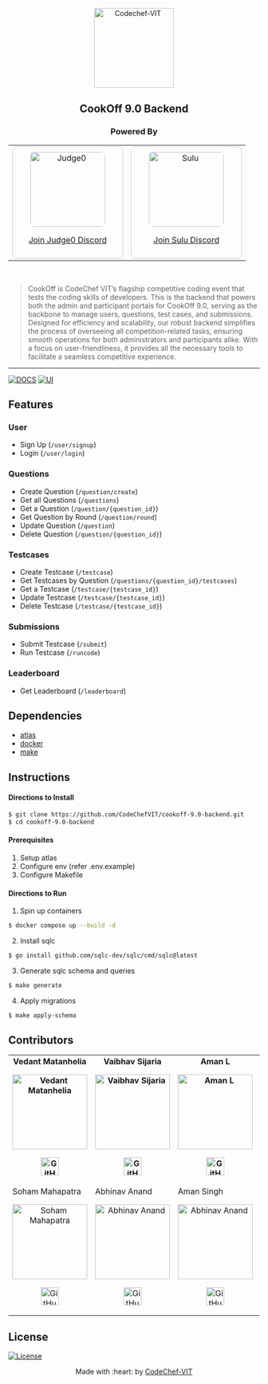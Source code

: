 <p align="center"><a href="https://www.codechefvit.com" target="_blank"><img src="https://i.ibb.co/4J9LXxS/cclogo.png" width=160 title="CodeChef-VIT" alt="Codechef-VIT"></a>
</p>

<h2 align="center"> CookOff 9.0 Backend </h2>

<h3 align="center"> Powered By </h2>
<div align="center">
  <table>
    <tr>
      <td>
        <div style="border: 1px solid #ccc; padding: 10px; text-align: center; border-radius: 8px; width: 200px;">
          <a href="https://discord.com/invite/GRc3v6n" target="_blank">
            <img src="https://avatars.githubusercontent.com/u/25365178?s=200&v=4" alt="Judge0" style="width:150px; height:150px; border-radius: 8px;">
            <p>Join Judge0 Discord</p>
          </a>
        </div>
      </td>
      <td>
        <div style="border: 1px solid #ccc; padding: 10px; text-align: center; border-radius: 8px; width: 200px;">
          <a href="https://discord.com/invite/dCq3XhgRXs" target="_blank">
            <img src="https://pbs.twimg.com/profile_images/1742205229104259072/2ISO3o7-_400x400.jpg" alt="Sulu" style="width:150px; height:150px; border-radius: 8px;">
            <p>Join Sulu Discord</p>
          </a>
        </div>
      </td>
    </tr>
  </table>
</div>
<br/>

> CookOff is CodeChef VIT’s flagship competitive coding event that tests the coding skills of developers. This is the backend that powers both the admin and participant portals for CookOff 9.0, serving as the backbone to manage users, questions, test cases, and submissions. Designed for efficiency and scalability, our robust backend simplifies the process of overseeing all competition-related tasks, ensuring smooth operations for both administrators and participants alike. With a focus on user-friendliness, it provides all the necessary tools to facilitate a seamless competitive experience.

---

[![DOCS](https://img.shields.io/badge/Documentation-see%20docs-green?style=flat-square&logo=appveyor)](https://documenter.getpostman.com/view/26244894/2sAXqtbgvt)
[![UI](https://img.shields.io/badge/User%20Interface-Link%20to%20UI-orange?style=flat-square&logo=appveyor)](INSERT_UI_LINK_HERE)

## Features

### User

- Sign Up (`/user/signup`)
- Login (`/user/login`)

### Questions

- Create Question (`/question/create`)
- Get all Questions (`/questions`)
- Get a Question (`/question/{question_id}`)
- Get Question by Round (`/question/round`)
- Update Question (`/question`)
- Delete Question (`/question/{question_id}`)

### Testcases

- Create Testcase (`/testcase`)
- Get Testcases by Question (`/questions/{question_id}/testcases`)
- Get a Testcase (`/testcase/{testcase_id}`)
- Update Testcase (`/testcase/{testcase_id}`)
- Delete Testcase (`/testcase/{testcase_id}`)

### Submissions

- Submit Testcase (`/submit`)
- Run Testcase (`/runcode`)

### Leaderboard

- Get Leaderboard (`/leaderboard`)

## Dependencies

- [atlas](https://atlasgo.io/)
- [docker](https://docs.docker.com/)
- [make](https://www.gnu.org/software/make/manual/make.html)

## Instructions

#### Directions to Install

```sh
$ git clone https://github.com/CodeChefVIT/cookoff-9.0-backend.git
$ cd cookoff-9.0-backend
```

#### Prerequisites

1. Setup atlas
2. Configure env (refer .env.example)
3. Configure Makefile

#### Directions to Run

1. Spin up containers

```sh
$ docker compose up --build -d
```

2. Install sqlc

```sh
$ go install github.com/sqlc-dev/sqlc/cmd/sqlc@latest
```

3. Generate sqlc schema and queries

```sh
$ make generate
```

4. Apply migrations

```sh
$ make apply-schema
```

## Contributors

<table>
	<tr align="center" style="font-weight:bold">
		<td>
		Vedant Matanhelia
		<p align="center">
			<img src = "https://avatars.githubusercontent.com/u/71623796?v=4" width="150" height="150" alt="Vedant Matanhelia">
		</p>
			<p align="center">
				<a href = "https://github.com/Xenomorph07">
					<img src = "https://cdn-icons-png.flaticon.com/512/2111/2111432.png" width="36" height = "36" alt="GitHub"/>
				</a>
			</p>
		</td>
		<td>
		Vaibhav Sijaria
		<p align="center">
			<img src = "https://avatars.githubusercontent.com/u/139199971?v=4" width="150" height="150" alt="Vaibhav Sijaria">
		</p>
			<p align="center">
				<a href = "https://github.com/vaibhavsijaria">
					<img src = "https://cdn-icons-png.flaticon.com/512/2111/2111432.png" width="36" height = "36" alt="GitHub"/>
				</a>
			</p>
		</td>
		<td>
		Aman L
		<p align="center">
			<img src = "https://avatars.githubusercontent.com/u/86644389?v=4" width="150" height="150" alt="Aman L">
		</p>
			<p align="center">
				<a href = "https://github.com/Killerrekt">
					<img src = "https://cdn-icons-png.flaticon.com/512/2111/2111432.png" width="36" height = "36" alt="GitHub"/>
				</a>
			</p>
		</td>
		<td>
		Jothish Kamal
		<p align="center">
			<img src = "https://avatars.githubusercontent.com/u/74227363?v=4" width="150" height="150" alt="Jothish Kamal">
		</p>
			<p align="center">
				<a href = "https://github.com/JothishKamal">
					<img src = "https://cdn-icons-png.flaticon.com/512/2111/2111432.png" width="36" height = "36" alt="GitHub"/>
				</a>
			</p>
		</td>
	</tr>
	<tr>
		<td>
		Soham Mahapatra
		<p align="center">
			<img src = "https://avatars.githubusercontent.com/u/155614230?v=4" width="150" height="150" alt="Soham Mahapatra">
		</p>
			<p align="center">
				<a href = "https://github.com/Soham-Maha">
					<img src = "https://cdn-icons-png.flaticon.com/512/2111/2111432.png" width="36" height = "36" alt="GitHub"/>
				</a>
			</p>
		</td>
		<td>
		Abhinav Anand
		<p align="center">
			<img src = "https://avatars.githubusercontent.com/u/140488187?v=4" width="150" height="150" alt="Abhinav Anand">
		</p>
			<p align="center">
				<a href = "https://github.com/Abhinav-055">
					<img src = "https://cdn-icons-png.flaticon.com/512/2111/2111432.png" width="36" height = "36" alt="GitHub"/>
				</a>
			</p>
		</td>
		<td>
		Aman Singh
		<p align="center">
			<img src = "https://avatars.githubusercontent.com/u/80804989?v=4" width="150" height="150" alt="Abhinav Anand">
		</p>
			<p align="center">
				<a href = "https://github.com/DevloperAmanSingh">
					<img src = "https://cdn-icons-png.flaticon.com/512/2111/2111432.png" width="36" height = "36" alt="GitHub"/>
				</a>
			</p>
		</td>
	</tr>
	
</table>

## License

[![License](http://img.shields.io/:license-mit-blue.svg?style=flat-square)](http://badges.mit-license.org)

<p align="center">
	Made with :heart: by <a href="https://www.codechefvit.com" target="_blank">CodeChef-VIT</a>
</p>
